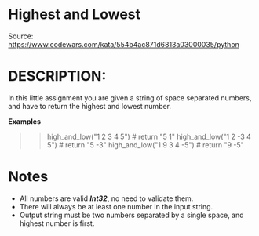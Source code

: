 # Highest and Lowest
Source: https://www.codewars.com/kata/554b4ac871d6813a03000035/python

# DESCRIPTION:

In this little assignment you are given a string of space separated numbers, and have to return the highest and lowest number.

**Examples**
>> high_and_low("1 2 3 4 5")  # return "5 1"
>> high_and_low("1 2 -3 4 5") # return "5 -3"
>> high_and_low("1 9 3 4 -5") # return "9 -5"

# Notes
- All numbers are valid ***Int32***, no need to validate them.
- There will always be at least one number in the input string.
- Output string must be two numbers separated by a single space, and highest number is first.